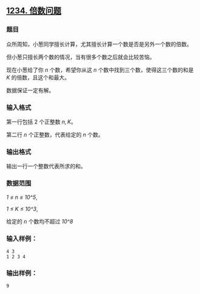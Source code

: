 ## [1234. 倍数问题](https://www.acwing.com/problem/content/1236/)

### 题目

众所周知，小葱同学擅长计算，尤其擅长计算一个数是否是另外一个数的倍数。

但小葱只擅长两个数的情况，当有很多个数之后就会比较苦恼。

现在小葱给了你 *n* 个数，希望你从这 *n* 个数中找到三个数，使得这三个数的和是 *K* 的倍数，且这个和最大。

数据保证一定有解。

### 输入格式

第一行包括 2 个正整数 *n, K*。

第二行 *n* 个正整数，代表给定的 *n* 个数。

### 输出格式

输出一行一个整数代表所求的和。

### 数据范围

*1 ≤ n ≤ 10^5*,

*1 ≤ K ≤ 10^3*,

给定的 *n* 个数均不超过 *10^8*

### 输入样例：

```
4 3
1 2 3 4
```

### 输出样例：

```
9
```
